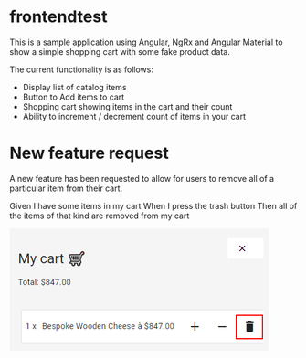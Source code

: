 # frontendtest

This is a sample application using Angular, NgRx and Angular Material to show a simple shopping cart with some fake product data.

The current functionality is as follows:

- Display list of catalog items
- Button to Add items to cart
- Shopping cart showing items in the cart and their count
- Ability to increment / decrement count of items in your cart

# New feature request

A new feature has been requested to allow for users to remove all of a particular item from their cart.

Given I have some items in my cart
When I press the trash button
Then all of the items of that kind are removed from my cart

![Remove buttons](https://github.com/tobymilne-wtw/frontendtest/blob/main/Remove-from-cart.png)
